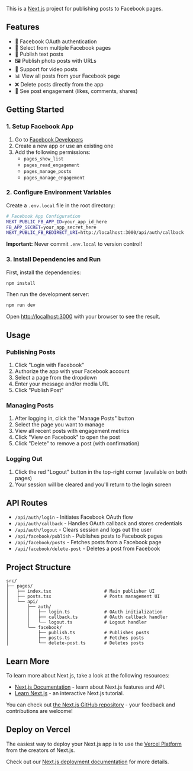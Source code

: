 This is a [Next.js](https://nextjs.org) project for publishing posts to Facebook pages.

## Features

- 🔐 Facebook OAuth authentication
- 📄 Select from multiple Facebook pages
- 📝 Publish text posts
- 🖼️ Publish photo posts with URLs
- 🎥 Support for video posts
- 📊 View all posts from your Facebook page
- ❌ Delete posts directly from the app
- 💬 See post engagement (likes, comments, shares)

## Getting Started

### 1. Setup Facebook App

1. Go to [Facebook Developers](https://developers.facebook.com/apps/)
2. Create a new app or use an existing one
3. Add the following permissions:
   - `pages_show_list`
   - `pages_read_engagement`
   - `pages_manage_posts`
   - `pages_manage_engagement`

### 2. Configure Environment Variables

Create a `.env.local` file in the root directory:

```bash
# Facebook App Configuration
NEXT_PUBLIC_FB_APP_ID=your_app_id_here
FB_APP_SECRET=your_app_secret_here
NEXT_PUBLIC_FB_REDIRECT_URI=http://localhost:3000/api/auth/callback
```

**Important:** Never commit `.env.local` to version control!

### 3. Install Dependencies and Run

First, install the dependencies:

```bash
npm install
```

Then run the development server:

```bash
npm run dev
```

Open [http://localhost:3000](http://localhost:3000) with your browser to see the result.

## Usage

### Publishing Posts

1. Click "Login with Facebook"
2. Authorize the app with your Facebook account
3. Select a page from the dropdown
4. Enter your message and/or media URL
5. Click "Publish Post"

### Managing Posts

1. After logging in, click the "Manage Posts" button
2. Select the page you want to manage
3. View all recent posts with engagement metrics
4. Click "View on Facebook" to open the post
5. Click "Delete" to remove a post (with confirmation)

### Logging Out

1. Click the red "Logout" button in the top-right corner (available on both pages)
2. Your session will be cleared and you'll return to the login screen

## API Routes

- `/api/auth/login` - Initiates Facebook OAuth flow
- `/api/auth/callback` - Handles OAuth callback and stores credentials
- `/api/auth/logout` - Clears session and logs out the user
- `/api/facebook/publish` - Publishes posts to Facebook pages
- `/api/facebook/posts` - Fetches posts from a Facebook page
- `/api/facebook/delete-post` - Deletes a post from Facebook

## Project Structure

```
src/
├── pages/
│   ├── index.tsx                    # Main publisher UI
│   ├── posts.tsx                    # Posts management UI
│   └── api/
│       ├── auth/
│       │   ├── login.ts             # OAuth initialization
│       │   ├── callback.ts          # OAuth callback handler
│       │   └── logout.ts            # Logout handler
│       └── facebook/
│           ├── publish.ts           # Publishes posts
│           ├── posts.ts             # Fetches posts
│           └── delete-post.ts       # Deletes posts
```

## Learn More

To learn more about Next.js, take a look at the following resources:

- [Next.js Documentation](https://nextjs.org/docs) - learn about Next.js features and API.
- [Learn Next.js](https://nextjs.org/learn-pages-router) - an interactive Next.js tutorial.

You can check out [the Next.js GitHub repository](https://github.com/vercel/next.js) - your feedback and contributions are welcome!

## Deploy on Vercel

The easiest way to deploy your Next.js app is to use the [Vercel Platform](https://vercel.com/new?utm_medium=default-template&filter=next.js&utm_source=create-next-app&utm_campaign=create-next-app-readme) from the creators of Next.js.

Check out our [Next.js deployment documentation](https://nextjs.org/docs/pages/building-your-application/deploying) for more details.
